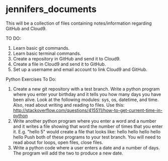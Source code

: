 # jennifers_documents
This will be a collection of files containing notes/information regarding GitHub and Cloud9.

TO DO:
1.  Learn basic git commands.
2.  Learn basic terminal commands.
3.  Create a repository in GitHub and send it to Cloud9.
4.  Create a file in Cloud9 and send it to GitHub.
5.  Set up a username and email account to link Cloud9 and GitHub.

Python Exercises To Do:
1. Create a new git repository with a test branch.  Write a python program where you enter your birthday and it tells you how many days you have been alive. Look at the following modules: sys, os, datetime, and time.  Also, read about writing and reading to files.  Use this: http://stackoverflow.com/questions/415511/how-to-get-current-time-in-python
2.  Write another python program where you enter a word and a number and it writes a file showing that word the number of times that you enter it.  E.g. "hello  5" would create a file that looks like:
hello
hello
hello
hello
hello
Push both of these programs to your test branch.
You will need to read about for loops, open files, close files.
3.  Write a python code where a user enters a date and a number of days.  The program will add the two to produce a new date.

